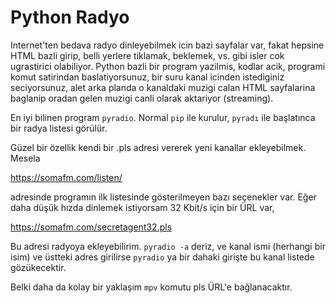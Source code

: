 # Python Radyo

Internet'ten bedava radyo dinleyebilmek icin bazi sayfalar var, fakat
hepsine HTML bazli girip, belli yerlere tiklamak, beklemek, vs. gibi
isler cok ugrastirici olabiliyor. Python bazli bir program yazilmis,
kodlar acik, programi komut satirindan baslatiyorsunuz, bir suru kanal
icinden istediginiz seciyorsunuz, alet arka planda o kanaldaki muzigi
calan HTML sayfalarina baglanip oradan gelen muzigi canli olarak
aktariyor (streaming).

En iyi bilinen program `pyradio`. Normal `pip` ile kurulur, `pyradı`
ile başlatınca bir radya listesi görülür.

Güzel bir özellik kendi bir .pls adresi vererek yeni kanallar
ekleyebilmek. Mesela

https://somafm.com/listen/

adresinde programın ilk listesinde gösterilmeyen bazı seçenekler
var. Eğer daha düşük hızda dinlemek istiyorsam 32 Kbit/s için bir ÜRL var,

https://somafm.com/secretagent32.pls

Bu adresi radyoya ekleyebilirim. `pyradio -a` deriz, ve kanal ismi
(herhangi bir isim) ve üstteki adres girilirse `pyradio` ya bir dahaki
girişte bu kanal listede gözükecektir.

Belki daha da kolay bir yaklaşım `mpv` komutu pls ÜRL'e bağlanacaktır.


